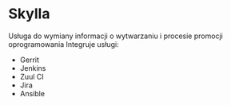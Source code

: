 
# Skylla

Usługa do wymiany informacji o wytwarzaniu i procesie promocji oprogramowania
Integruje usługi:
  * Gerrit
  * Jenkins
  * Zuul CI
  * Jira
  * Ansible
